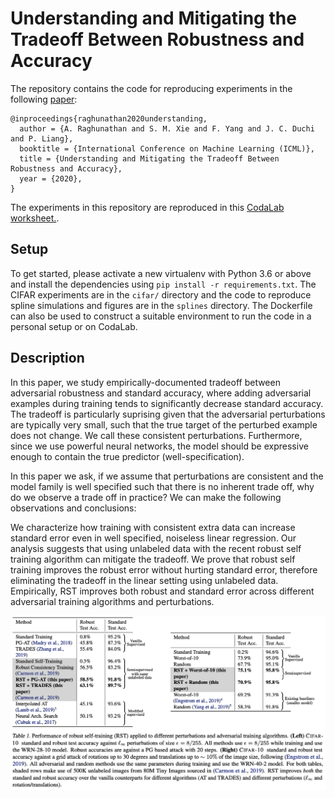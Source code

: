# Understanding and Mitigating the Tradeoff Between Robustness and Accuracy

The repository contains the code for reproducing experiments in the following [paper](https://arxiv.org/abs/2002.10716):
```
@inproceedings{raghunathan2020understanding,
  author = {A. Raghunathan and S. M. Xie and F. Yang and J. C. Duchi and P. Liang},
  booktitle = {International Conference on Machine Learning (ICML)},
  title = {Understanding and Mitigating the Tradeoff Between Robustness and Accuracy},
  year = {2020},
}
```
The experiments in this repository are reproduced in this [CodaLab worksheet.](https://worksheets.codalab.org/worksheets/0x16e1477c039b40b38534353108755541).

## Setup
To get started, please activate a new virtualenv with Python 3.6 or above and install the dependencies using `pip install -r requirements.txt`. The CIFAR experiments are in the `cifar/` directory and the code to reproduce spline simulations and figures are in the `splines` directory. The Dockerfile can also be used to construct a suitable environment to run the code in a personal setup or on CodaLab.

## Description

In this paper, we study empirically-documented tradeoff between adversarial robustness and standard accuracy, where adding adversarial examples during training tends to significantly decrease standard accuracy. The tradeoff is particularly suprising given that the adversarial perturbations are typically very small, such that the true target of the perturbed example does not change. We call these consistent perturbations. Furthermore, since we use powerful neural networks, the model should be expressive enough to contain the true predictor (well-specification).

In this paper we ask, if we assume that perturbations are consistent and the model family is well specified such that there is no inherent trade off, why do we observe a trade off in practice? We can make the following observations and conclusions:

We characterize how training with consistent extra data can increase standard error even in well specified, noiseless linear regression. Our analysis suggests that using unlabeled data with the recent robust self training algorithm can mitigate the tradeoff.
We prove that robust self training improves the robust error without hurting standard error, therefore eliminating the tradeoff in the linear setting using unlabeled data.
Empirically, RST improves both robust and standard error across different adversarial training algorithms and perturbations.

![table](cifar/rst_table.png)
